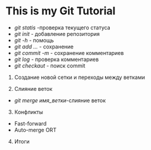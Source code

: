 # This is my Git Tutorial
* *git statis* -проверка текущего статуса
* *git init* - добавление репозитория
* *git -h* - помощь 
* *git add ...* - сохранение 
* *git commit -m* - сохранение комментариев 
* *git log* - проверка комментариев
* *git checkaut* - поиск commit


1. Создание новой сетки и переходы между ветками

2. Слияние веток

* *git merge имя_ветки*-слияние веток 

3. Конфликты

* Fast-forward
* Auto-merge ORT

4. Итоги 



